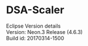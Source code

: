 # DSA-Scaler <br />

Eclipse Version details <br />
Version: Neon.3 Release (4.6.3) <br />
Build id: 20170314-1500 <br />
